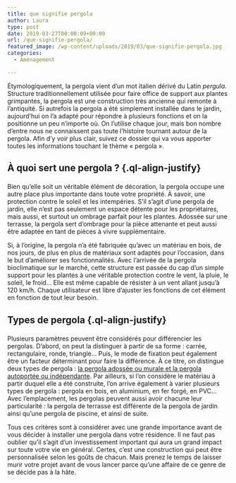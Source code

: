 ```yaml
---
title: que signifie pergola
author: Laura
type: post
date: 2019-03-27T00:00:09+00:00
url: /que-signifie-pergola/
featured_image: /wp-content/uploads/2019/03/que-signifie-pergola.jpg
categories:
  - Aménagement

---
```

<p class="ql-align-justify">
  Étymologiquement, la pergola vient d’un mot italien dérivé du Latin <em>pergula</em>. Structure traditionnellement utilisée pour faire office de support aux plantes grimpantes, la pergola est une construction très ancienne qui remonte à l’antiquité. Si autrefois la pergola a été simplement installée dans le jardin, aujourd’hui on l’a adapté pour répondre à plusieurs fonctions et on la positionne un peu n’importe où. On l’utilise chaque jour, mais bon nombre d’entre nous ne connaissent pas toute l’histoire tournant autour de la pergola. Afin d’y voir plus clair, suivez ce dossier qui va vous apporter toutes les informations touchant le thème « pergola ».
</p></p> 

## À quoi sert une pergola ? {.ql-align-justify}</p> 

<p class="ql-align-justify">
  Bien qu’elle soit un véritable élément de décoration, la pergola occupe une autre place plus importante dans toute votre propriété. À savoir, une protection contre le soleil et les intempéries. S’il s’agit d’une pergola de jardin, elle n’est pas seulement un espace détente pour les propriétaires, mais aussi, et surtout un ombrage parfait pour les plantes. Adossée sur une terrasse, la pergola sert d’ombrage pour la pièce attenante et peut aussi être adaptée en tant de pièces à vivre supplémentaire.
</p></p> 

<p class="ql-align-justify">
  Si, à l’origine, la pergola n’a été fabriquée qu’avec un matériau en bois, de nos jours, de plus en plus de matériaux sont adaptés pour l’occasion, dans le but d’améliorer ses fonctionnalités. Avec l’arrivée de la pergola bioclimatique sur le marché, cette structure est passée du cap d’un simple support pour les plantes à une véritable protection contre le vent, la pluie, le soleil, le froid… Elle est même capable de résister à un vent allant jusqu’à 120 km/h. Chaque utilisateur est libre d’ajuster les fonctions de cet élément en fonction de tout leur besoin.
</p></p> 

## Types de pergola {.ql-align-justify}</p> 

<p class="ql-align-justify">
  Plusieurs paramètres peuvent être considérés pour différencier les pergolas. D’abord, on peut la distinguer à partir de sa forme : carrée, rectangulaire, ronde, triangle… Puis, le mode de fixation peut également être un facteur déterminant pour faire la différence. À ce titre, on distingue deux types de pergola : <a href="https://pergolabioclimatique.wordpress.com/2013/06/14/pergola-autoportante-et-pergola-adossee-sur-mesure/" target="_blank">la pergola adossée ou murale et la pergola autoportée ou indépendante</a>. Par ailleurs, si l’on considère le matériau à partir duquel elle a été construite, l’on arrive également à varier plusieurs types de pergola : pergola en bois, en aluminium, en fer forgé, en PVC… Avec l’emplacement, les pergolas peuvent aussi avoir chacune leur particularité : la pergola de terrasse est différente de la pergola de jardin ainsi qu’une pergola de piscine, et ainsi de suite.
</p></p> 

<p class="ql-align-justify">
  Tous ces critères sont à considérer avec une grande importance avant de vous décider à installer une pergola dans votre résidence. Il ne faut pas oublier qu’il s’agit d’un investissement important qui aura un grand impact sur toute votre vie en général. Certes, c’est une construction qui peut être personnalisée selon les goûts de chacun. Mais prenez le temps de laisser murir votre projet avant de vous lancer parce qu’une affaire de ce genre de se décide pas à la hâte.
</p>